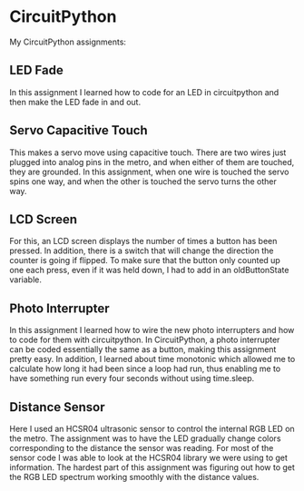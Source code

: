 # CircuitPython
My CircuitPython assignments:
## LED Fade
In this assignment I learned how to code for an LED in circuitpython and then make the LED fade in and out. 
## Servo Capacitive Touch
This makes a servo move using capacitive touch. There are two wires just plugged into analog pins in the metro, and when either of them are touched, they are grounded. In this assignment, when one wire is touched the servo spins one way, and when the other is touched the servo turns the other way.
## LCD Screen
For this, an LCD screen displays the number of times a button has been pressed. In addition, there is a switch that will change the direction the counter is going if flipped. To make sure that the button only counted up one each press, even if it was held down, I had to add in an oldButtonState variable.
## Photo Interrupter
In this assignment I learned how to wire the new photo interrupters and how to code for them with circuitpython. In CircuitPython, a photo interrupter can be coded essentially the same as a button, making this assignment pretty easy. In addition, I learned about time monotonic which allowed me to calculate how long it had been since a loop had run, thus enabling me to have something run every four seconds without using time.sleep.
## Distance Sensor
Here I used an HCSR04 ultrasonic sensor to control the internal RGB LED on the metro. The assignment was to have the LED gradually change colors corresponding to the distance the sensor was reading. For most of the sensor code I was able to look at the HCSR04 library we were using to get information. The hardest part of this assignment was figuring out how to get the RGB LED spectrum working smoothly with the distance values.